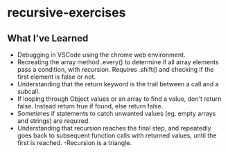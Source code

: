 # recursive-exercises

## What I've Learned

- Debugging in VSCode using the chrome web environment.
- Recreating the array method .every() to determine if all array elements pass a condition, with recursion. Requires .shift() and checking if the first element is false or not.
- Understanding that the return keyword is the trail between a call and a subcall.
- If looping through Object values or an array to find a value, don't return false. Instead return true if found, else return false.
- Sometimes if statements to catch unwanted values (eg. empty arrays and strings) are required.
- Understanding that recursion reaches the final step, and repeatedly goes back to subsequent function calls with returned values, until the first is reached.
-Recursion is a triangle.